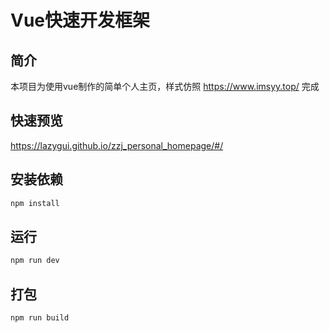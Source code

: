 # Vue快速开发框架

## 简介

本项目为使用vue制作的简单个人主页，样式仿照 https://www.imsyy.top/ 完成

## 快速预览

https://lazygui.github.io/zzj_personal_homepage/#/

<!-- ![](https://img-cdn.ccrui.cn/2023/05/25/9ZUKxq.png) -->

## 安装依赖

``` bash
npm install
```

## 运行

``` bash
npm run dev
```

## 打包

``` bash
npm run build
```
